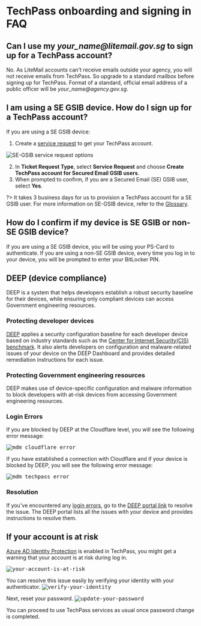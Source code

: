 # TechPass onboarding and signing in FAQ

## Can I use my *your_name<span>@</span>litemail.gov.sg* to sign up for a TechPass account?
No. As LiteMail accounts can't receive emails outside your agency, you will not receive emails from TechPass. So upgrade to a standard mailbox before signing up for TechPass. Format of a standard, official email address of a public officer will be *your_name<span>@</span>agency.gov.sg*.

## I am using a SE GSIB device. How do I sign up for a TechPass account?
If you are using a SE GSIB device:

1. Create a [service request](https://go.gov.sg/techpass-sr) to get your TechPass account.

![SE-GSIB service request options](../assets/support/SE-GSIB_SROptions.png)

2. In **Ticket Request Type**, select **Service Request** and choose **Create TechPass account for Secured Email GSIB users**.
3. When prompted to confirm, if you are a Secured Email (SE) GSIB user, select **Yes**.

?> It takes 3 business days for us to provision a TechPass account for a SE GSIB user. For more information on SE-GSIB device, refer to the [Glossary](glossary).

## How do I confirm if my device is SE GSIB or non-SE GSIB device?

If you are using a SE GSIB device, you will be using your PS-Card to authenticate. If you are using a non-SE GSIB device, every time you log in to your device, you will be prompted to enter your BitLocker PIN.




<!--## TechPass account for SE-GSIB device users
SE-GSIB device users can create a [service request](https://go.gov.sg/techpass-sr) to get their TechPass account and it takes 3 business days for us to provision the TechPass Account.

Please select **Service Request** for ticket request type and **Create TechPass account for Secure Email GSIB users** when submitting the ticket.

<kbd>![SE-GSIB service request options](../assets/support/SE-GSIB_SROptions.png)</kbd>-->


## DEEP (device compliance)
DEEP is a system that helps developers establish a robust security baseline for their devices, while ensuring only compliant devices can access Government engineering resources.

### Protecting developer devices
[DEEP](https://deep.tech.gov.sg/) applies a security configuration baseline for each developer device based on industry standards such as the [Center for Internet Security(CIS) benchmark](https://www.cisecurity.org/cis-benchmarks/). It also alerts developers on configuration and malware-related issues of your device on the DEEP Dashboard and provides detailed remediation instructions for each issue.

### Protecting Government engineering resources
DEEP makes use of device-specific configuration and malware information to block developers with at-risk devices from accessing Government engineering resources.

### Login Errors
If  you are blocked by DEEP at the Cloudflare level, you will see the following error message:

<kbd>![mdm_cloudflare_error](../assets/support/mdmCloudflareError.png)</kbd>

If you have established a connection with Cloudflare and if your device is blocked by DEEP, you will see the following error message:

<kbd>![mdm_techpass_error](../assets/support/mdm-techpass-error.png)</kbd>



### Resolution

If you've encountered any [login errors](#login-errors), go to the [DEEP portal link](https://deep.tech.gov.sg/) to resolve the issue. The DEEP portal lists all the issues with your device and provides instructions to resolve them.




## If your account is at risk

[Azure AD Identity Protection](https://docs.microsoft.com/en-us/azure/active-directory/identity-protection/overview-identity-protection) is enabled in TechPass, you might get a warning that your account is at risk during log in.

<kbd>![your-account-is-at-risk](../assets/support/identity-protection/your-account-is-at-risk.png)</kbd>


You can resolve this issue easily by verifying your identity with your authenticator.
<kbd>![verify-your-identity](../assets/support/identity-protection/verify-your-identity.png)</kbd>

Next, reset your password.
<kbd>![update-your-password](../assets/support/identity-protection/update-your-password.png)</kbd>

You can proceed to use TechPass services as usual once password change is completed.


